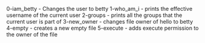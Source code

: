 0-iam_betty - Changes the user to betty
1-who_am_i - prints the effective username of the current user
2-groups - prints all the groups that the current user is part of
3-new_owner - changes file owner of hello to betty
4-empty - creates a new empty file
5-execute - adds execute permission to the owner of the file
